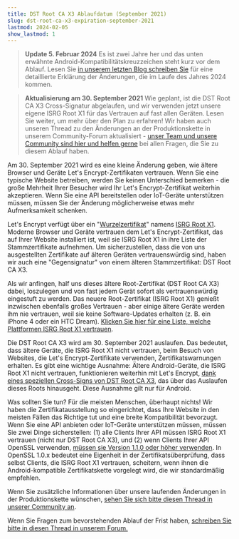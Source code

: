 ```yaml
---
title: DST Root CA X3 Ablaufdatum (September 2021)
slug: dst-root-ca-x3-expiration-september-2021
lastmod: 2024-02-05
show_lastmod: 1
---
```


> **Update 5. Februar 2024** Es ist zwei Jahre her und das unten erwähnte Android-Kompatibilitätskreuzzeichen steht kurz vor dem Ablauf. Lesen Sie [in unserem letzten Blog schreiben Sie](https://letsencrypt.org/2023/07/10/cross-sign-expiration) für eine detaillierte Erklärung der Änderungen, die im Laufe des Jahres 2024 kommen.

> **Aktualisierung am 30. September 2021** Wie geplant, ist die DST Root CA X3 Cross-Signatur abgelaufen, und wir verwenden jetzt unsere eigene ISRG Root X1 für das Vertrauen auf fast allen Geräten. Lesen Sie weiter, um mehr über den Plan zu erfahren! Wir haben auch unseren Thread zu den Änderungen an der Produktionskette in unserem Community-Forum aktualisiert - [unser Team und unsere Community sind hier und helfen gerne](https://community.letsencrypt.org/t/production-chain-changes/150739/4) bei allen Fragen, die Sie zu diesem Ablauf haben.

Am 30. September 2021 wird es eine kleine Änderung geben, wie ältere Browser und Geräte Let's Encrypt-Zertifikaten vertrauen. Wenn Sie eine typische Website betreiben, werden Sie keinen Unterschied bemerken - die große Mehrheit Ihrer Besucher wird Ihr Let's Encrypt-Zertifikat weiterhin akzeptieren. Wenn Sie eine API bereitstellen oder IoT-Geräte unterstützen müssen, müssen Sie der Änderung möglicherweise etwas mehr Aufmerksamkeit schenken.

Let's Encrypt verfügt über ein "[Wurzelzertifikat][]" namens [ISRG Root X1][]. Moderne Browser und Geräte vertrauen dem Let's Encrypt-Zertifikat, das auf Ihrer Website installiert ist, weil sie ISRG Root X1 in ihre Liste der Stammzertifikate aufnehmen. Um sicherzustellen, dass die von uns ausgestellten Zertifikate auf älteren Geräten vertrauenswürdig sind, haben wir auch eine "Gegensignatur" von einem älteren Stammzertifikat: DST Root CA X3.

Als wir anfingen, half uns dieses ältere Root-Zertifikat (DST Root CA X3) dabei, loszulegen und von fast jedem Gerät sofort als vertrauenswürdig eingestuft zu werden. Das neuere Root-Zertifikat (ISRG Root X1) genießt inzwischen ebenfalls großes Vertrauen - aber einige ältere Geräte werden ihm nie vertrauen, weil sie keine Software-Updates erhalten (z. B. ein iPhone 4 oder ein HTC Dream). [Klicken Sie hier für eine Liste, welche Plattformen ISRG Root X1 vertrauen][compatibility].

Die DST Root CA X3 wird am 30. September 2021 auslaufen. Das bedeutet, dass ältere Geräte, die ISRG Root X1 nicht vertrauen, beim Besuch von Websites, die Let's Encrypt-Zertifikate verwenden, Zertifikatswarnungen erhalten. Es gibt eine wichtige Ausnahme: Ältere Android-Geräte, die ISRG Root X1 nicht vertrauen, funktionieren weiterhin mit Let's Encrypt, [dank eines speziellen Cross-Signs von DST Root CA X3][cross-sign], das über das Auslaufen dieses Roots hinausgeht. Diese Ausnahme gilt nur für Android.

Was sollten Sie tun? Für die meisten Menschen, überhaupt nichts! Wir haben die Zertifikatausstellung so eingerichtet, dass Ihre Website in den meisten Fällen das Richtige tut und eine breite Kompatibilität bevorzugt. Wenn Sie eine API anbieten oder IoT-Geräte unterstützen müssen, müssen Sie zwei Dinge sicherstellen: (1) alle Clients Ihrer API müssen ISRG Root X1 vertrauen (nicht nur DST Root CA X3), und (2) wenn Clients Ihrer API OpenSSL verwenden, [müssen sie Version 1.1.0 oder höher verwenden][openssl]. In OpenSSL 1.0.x bedeutet eine Eigenheit in der Zertifikatsüberprüfung, dass selbst Clients, die ISRG Root X1 vertrauen, scheitern, wenn ihnen die Android-kompatible Zertifikatskette vorgelegt wird, die wir standardmäßig empfehlen.

Wenn Sie zusätzliche Informationen über unsere laufenden Änderungen in der Produktionskette wünschen, [sehen Sie sich bitte diesen Thread in unserer Community an][production].

Wenn Sie Fragen zum bevorstehenden Ablauf der Frist haben, [schreiben Sie bitte in diesen Thread in unserem Forum.][forum]

[Wurzelzertifikat]: /docs/glossary/#def-root
[ISRG Root X1]: /certificates/
[cross-sign]: /2020/12/21/extending-android-compatibility.html
[openssl]: https://community.letsencrypt.org/t/openssl-client-compatibility-changes-for-let-s-encrypt-certificates/143816
[forum]: https://community.letsencrypt.org/t/help-thread-for-dst-root-ca-x3-expiration-september-2021/149190
[compatibility]: /docs/cert-compat/
[production]: https://community.letsencrypt.org/t/production-chain-changes/150739
